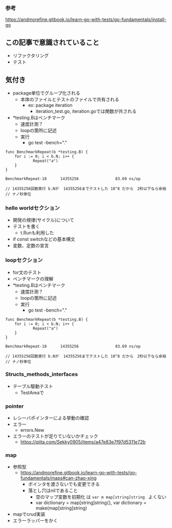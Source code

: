 ### 参考

https://andmorefine.gitbook.io/learn-go-with-tests/go-fundamentals/install-go

## この記事で意識されていること

- リファクタリング
- テスト


## 気付き

- package単位でグループ化される
  - 本体のファイルとテストのファイルで共有される
    - ex: package iteration
      - iteration_test.go, iteration.goでは関数が共される
- *testing.Bはベンチマーク
  - 速度計測？
  - loopの箇所に記述
  - 実行
    - go test -bench="." 

```
func BenchmarkRepeat(b *testing.B) {
	for i := 0; i < b.N; i++ {
			Repeat("a")
	}
}

BenchmarkRepeat-10      14355256                83.69 ns/op

// 14355256回数実行 b.Nが  14355256までテストした 10^8 だから　2秒以下なら余裕
// ナノ秒単位
```

### hello worldセクション

- 開発の規律(サイクル)について
- テストを書く
  - t.Runも利用した
- if const switchなどの基本構文
- 変数、定数の宣言

### loopセクション

- for文のテスト
- ベンチマークの理解
- *testing.Bはベンチマーク
  - 速度計測？
  - loopの箇所に記述
  - 実行
    - go test -bench="." 

```
func BenchmarkRepeat(b *testing.B) {
	for i := 0; i < b.N; i++ {
			Repeat("a")
	}
}

BenchmarkRepeat-10      14355256                83.69 ns/op

// 14355256回数実行 b.Nが  14355256までテストした 10^8 だから　2秒以下なら余裕
// ナノ秒単位
```

### Structs_methods_interfaces

- テーブル駆動テスト
  - TestAreaで

### pointer

- レシーバポインターによる挙動の確認
- エラー
  - errors.New
- エラーのテストが足りていないかチェック
  - https://qiita.com/Sekky0905/items/a47e83e7f97d5311e72b

### map

- 参照型
  - https://andmorefine.gitbook.io/learn-go-with-tests/go-fundamentals/maps#can-zhao-xing
    - ポインタを渡さないでも変更できる
    - 落とし穴はnilであること
      - 空のマップ変数を初期化 は `var m map[string]string
` よくない
      - var dictionary = map[string]string{}, var dictionary = make(map[string]string)
- mapでcrud実装
- エラーラッパーをかく